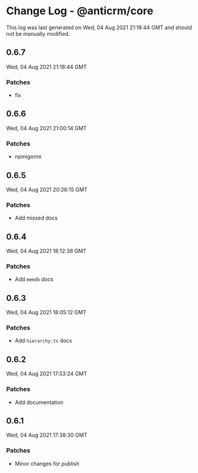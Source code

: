 # Change Log - @anticrm/core

This log was last generated on Wed, 04 Aug 2021 21:18:44 GMT and should not be manually modified.

## 0.6.7
Wed, 04 Aug 2021 21:18:44 GMT

### Patches

- fix

## 0.6.6
Wed, 04 Aug 2021 21:00:14 GMT

### Patches

- npmigonre

## 0.6.5
Wed, 04 Aug 2021 20:26:15 GMT

### Patches

- Add missed docs

## 0.6.4
Wed, 04 Aug 2021 18:12:38 GMT

### Patches

- Add `memdb` docs

## 0.6.3
Wed, 04 Aug 2021 18:05:12 GMT

### Patches

- Add `hierarchy.ts` docs

## 0.6.2
Wed, 04 Aug 2021 17:53:24 GMT

### Patches

- Add documentation

## 0.6.1
Wed, 04 Aug 2021 17:38:30 GMT

### Patches

- Minor changes for publish

